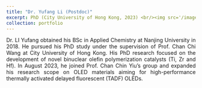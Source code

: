 ```yaml
---
title: "Dr. Yufang Li (Postdoc)"
excerpt: PhD (City University of Hong Kong, 2023) <br/><img src='/images/yufang_li.jpg' width="200" height="180">
collection: portfolio
---
```

<div style="text-align: justify">
Dr. LI Yufang obtained his BSc in Applied Chemistry at Nanjing University in 2018. He pursued his PhD study under the supervision of Prof. Chan Chi Wang at City University of Hong Kong. His PhD research focused on the development of novel binuclear olefin polymerization catalysts (Ti, Zr and Hf). In August 2023, he joined Prof. Chan Chin Yiu’s group and expanded his research scope on OLED materials aiming for high-performance thermally activated delayed fluorescent (TADF) OLEDs.
</div>
